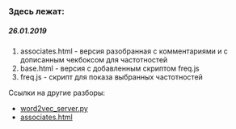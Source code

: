 ### Здесь лежат:
##### 26.01.2019
1. assoсiates.html - версия разобранная с комментариями и с дописанным чекбоксом для частотностей
2. base.html - версия с добавленным скриптом freq.js
3. freq.js - скрипт для показа выбранных частотностей

Ссылки на другие разборы:
* [word2vec_server.py](https://drive.google.com/open?id=18-HSB28ry6_L0t3m0sQkuH2AKuTpq8nIidaRoYS6gqM)
* [associates.html](https://drive.google.com/open?id=18_saLVtT5qE19uRDl0lEBu1drQsQx9BOYeuZW-ypdYY)
